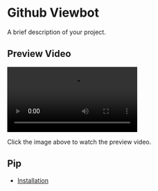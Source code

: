 # Github Viewbot

A brief description of your project.

## Preview Video

![Project Preview](video.mp4)

Click the image above to watch the preview video.

## Pip

- [Installation](#installation)


